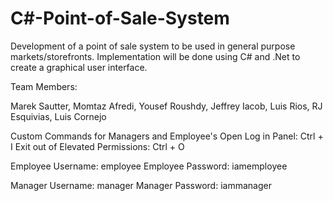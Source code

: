 # C#-Point-of-Sale-System

Development of a point of sale system to be used in general purpose markets/storefronts.  Implementation will be done using C# and .Net to create a graphical user interface.

Team Members:

 Marek Sautter,
 Momtaz Afredi,
 Yousef Roushdy,
 Jeffrey Iacob,
 Luis Rios,
 RJ Esquivias,
 Luis Cornejo
 
 
 Custom Commands for Managers and Employee's
  Open Log in Panel: Ctrl + I
  Exit out of Elevated Permissions: Ctrl + O
  
  Employee Username: employee
  Employee Password: iamemployee
  
  Manager Username: manager
  Manager Password: iammanager
